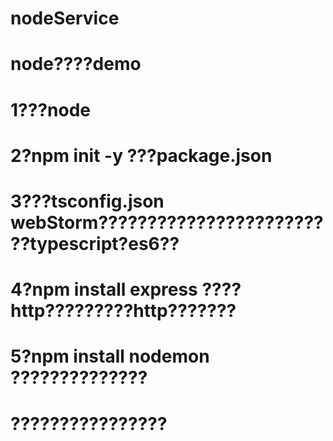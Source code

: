 # nodeService
# node????demo
# 1???node
# 2?npm init -y ???package.json
# 3???tsconfig.json webStorm?????????????????????????typescript?es6??
# 4?npm install express ????http?????????http???????
# 5?npm install nodemon ??????????????
# ????????????????
